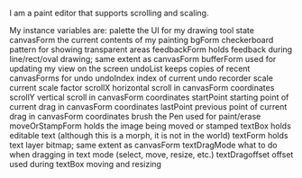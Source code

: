 I am a paint editor that supports scrolling and scaling.


My instance variables are:
	palette				the UI for my drawing tool state
	canvasForm			the current contents of my painting
	bgForm				checkerboard pattern for showing transparent areas
	feedbackForm		holds feedback during line/rect/oval drawing; same extent as canvasForm
	bufferForm			used for updating my view on the screen
	undoList			keeps copies of recent canvasForms for undo
	undoIndex			index of current undo recorder
	scale				current scale factor
	scrollX				horizontal scroll in canvasForm coordinates
	scrollY				vertical scroll in canvasForm coordinates
	startPoint			starting point of current drag in canvasForm coordinates
	lastPoint			previous point of current drag in canvasForm coordinates
	brush				the Pen used for paint/erase
	moveOrStampForm	holds the image being moved or stamped
	textBox				holds editable text (although this is a morph, it is not in the world)
	textForm			holds text layer bitmap; same extent as canvasForm
	textDragMode		what to do when dragging in text mode (select, move, resize, etc.)
	textDragoffset		offset used during textBox moving and resizing


